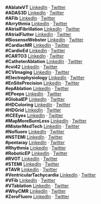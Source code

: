 __#AblateVT__ [LinkedIn](https://www.linkedin.com/feed/hashtag/ablatevt) · [Twitter](https://twitter.com/search?q=%23ablatevt)  
__#ADAS3D__ [LinkedIn](https://www.linkedin.com/feed/hashtag/adas3d) · [Twitter](https://twitter.com/search?q=%23adas3d)  
__#AFib__ [LinkedIn](https://www.linkedin.com/feed/hashtag/afib) · [Twitter](https://twitter.com/search?q=%23afib)  
__#Arrythmia__ [LinkedIn](https://www.linkedin.com/feed/hashtag/arrythmia) · [Twitter](https://twitter.com/search?q=%23arrythmia)  
__#AtrialFibrillation__ [LinkedIn](https://www.linkedin.com/feed/hashtag/atrialfibrillation) · [Twitter](https://twitter.com/search?q=%23atrialfibrillation)  
__#AtrialFlutter__ [LinkedIn](https://www.linkedin.com/feed/hashtag/atrialflutter) · [Twitter](https://twitter.com/search?q=%23atrialflutter)  
__#BiosenseWebster__ [LinkedIn](https://www.linkedin.com/feed/hashtag/biosensewebster) · [Twitter](https://twitter.com/search?q=%23biosensewebster)  
__#CardiacMR__ [LinkedIn](https://www.linkedin.com/feed/hashtag/cardiacmr) · [Twitter](https://twitter.com/search?q=%23cardiacmr)  
__#CardioEd__ [LinkedIn](https://www.linkedin.com/feed/hashtag/cardioed) · [Twitter](https://twitter.com/search?q=%23cardioed)  
__#CARTO3__ [LinkedIn](https://www.linkedin.com/feed/hashtag/carto3) · [Twitter](https://twitter.com/search?q=%23carto3)  
__#CatheterAblation__ [LinkedIn](https://www.linkedin.com/feed/hashtag/catheterablation) · [Twitter](https://twitter.com/search?q=%23catheterablation)  
__#cvi42__ [LinkedIn](https://www.linkedin.com/feed/hashtag/cvi42) · [Twitter](https://twitter.com/search?q=%23cvi42)  
__#CVImaging__ [LinkedIn](https://www.linkedin.com/feed/hashtag/cvimaging) · [Twitter](https://twitter.com/search?q=%23cvimaging)  
__#Electrophysiology__ [LinkedIn](https://www.linkedin.com/feed/hashtag/electrophysiology) · [Twitter](https://twitter.com/search?q=%23electrophysiology)  
__#EnSitePrecision__ [LinkedIn](https://www.linkedin.com/feed/hashtag/ensiteprecision) · [Twitter](https://twitter.com/search?q=%23ensiteprecision)  
__#epAblation__ [LinkedIn](https://www.linkedin.com/feed/hashtag/epablation) · [Twitter](https://twitter.com/search?q=%23epablation)  
__#EPeeps__ [LinkedIn](https://www.linkedin.com/feed/hashtag/epeeps) · [Twitter](https://twitter.com/search?q=%23epeeps)  
__#GlobalEP__ [LinkedIn](https://www.linkedin.com/feed/hashtag/globalep) · [Twitter](https://twitter.com/search?q=%23globalep)  
__#HDColoring__ [LinkedIn](https://www.linkedin.com/feed/hashtag/hdcoloring) · [Twitter](https://twitter.com/search?q=%23hdcoloring)  
__#HDGrid__ [LinkedIn](https://www.linkedin.com/feed/hashtag/hdgrid) · [Twitter](https://twitter.com/search?q=%23hdgrid)  
__#ICEEyes__ [LinkedIn](https://www.linkedin.com/feed/hashtag/iceeyes) · [Twitter](https://twitter.com/search?q=%23iceeyes)  
__#MapMoreBurnLess__ [LinkedIn](https://www.linkedin.com/feed/hashtag/mapmoreburnless) · [Twitter](https://twitter.com/search?q=%23mapmoreburnless)  
__#MisterMedTech__ [LinkedIn](https://www.linkedin.com/feed/hashtag/mistermedtech) · [Twitter](https://twitter.com/search?q=%23mistermedtech)  
__#Nofluoro__ [LinkedIn](https://www.linkedin.com/feed/hashtag/nofluoro) · [Twitter](https://twitter.com/search?q=%23nofluoro)  
__#NSTEMI__ [LinkedIn](https://www.linkedin.com/feed/hashtag/nstemi) · [Twitter](https://twitter.com/search?q=%23nstemi)  
__#pentaray__ [LinkedIn](https://www.linkedin.com/feed/hashtag/pentaray) · [Twitter](https://twitter.com/search?q=%23pentaray)  
__#Rhythmia__ [LinkedIn](https://www.linkedin.com/feed/hashtag/rhythmia) · [Twitter](https://twitter.com/search?q=%23rhythmia)  
__#RoboticEP__ [LinkedIn](https://www.linkedin.com/feed/hashtag/roboticep) · [Twitter](https://twitter.com/search?q=%23roboticep)  
__#RVOT__ [LinkedIn](https://www.linkedin.com/feed/hashtag/rvot) · [Twitter](https://twitter.com/search?q=%23rvot)  
__#STEMI__ [LinkedIn](https://www.linkedin.com/feed/hashtag/stemi) · [Twitter](https://twitter.com/search?q=%23stemi)  
__#TAVR__ [LinkedIn](https://www.linkedin.com/feed/hashtag/tavr) · [Twitter](https://twitter.com/search?q=%23tavr)  
__#VentricularTachycardia__ [LinkedIn](https://www.linkedin.com/feed/hashtag/ventriculartachycardia) · [Twitter](https://twitter.com/search?q=%23ventriculartachycardia)  
__#VFib__ [LinkedIn](https://www.linkedin.com/feed/hashtag/vfib) · [Twitter](https://twitter.com/search?q=%23vfib)  
__#VTablation__ [LinkedIn](https://www.linkedin.com/feed/hashtag/vtablation) · [Twitter](https://twitter.com/search?q=%23vtablation)  
__#WhyCMR__ [LinkedIn](https://www.linkedin.com/feed/hashtag/whycmr) · [Twitter](https://twitter.com/search?q=%23whycmr)  
__#ZeroFluoro__ [LinkedIn](https://www.linkedin.com/feed/hashtag/zerofluoro) · [Twitter](https://twitter.com/search?q=%23zerofluoro)  
